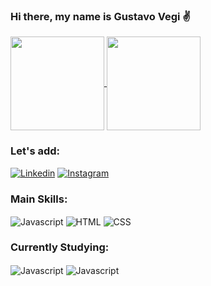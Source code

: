 ### Hi there, my name is Gustavo Vegi ✌️

<a href="https://github.com/gustavovegi/github-readme-stats">
  <img height=150 align="center" src="https://github-readme-stats.vercel.app/api?username=gustavovegi&show_icons=true&theme=dark" />

<a href="https://github.com/gustavovegi/convoychat">
  <img height=150 align="center" src="https://github-readme-stats.vercel.app/api/top-langs?username=gustavovegi&layout=compact&langs_count=8&card_width=320&theme=dark" />
</a><br/>

 ### Let's add:
[![Linkedin](https://img.shields.io/badge/LinkedIn-0077B5?style=for-the-badge&logo=linkedin&logoColor=white)](https://www.linkedin.com/in/gustavo-vegi-ribeiro-b2b1a2272/)
[![Instagram](https://img.shields.io/badge/Instagram-E4405F?style=for-the-badge&logo=instagram&logoColor=white)](https://www.instagram.com/_.vegi/)


### Main Skills:

<div style ="display: inline_block">
    <img align="center" alt="Javascript" src="https://img.shields.io/badge/JavaScript-F7DF1E?style=for-the-badge&logo=javascript&logoColor=black"/>
    <img align="center" alt="HTML" src="https://img.shields.io/badge/HTML-239120?style=for-the-badge&logo=html5&logoColor=white"/>
    <img align="center" alt="CSS" src="https://img.shields.io/badge/CSS-239120?&style=for-the-badge&logo=css3&logoColor=white"/>
</div>

### Currently Studying:

<div style="display: inline_block">
      <img align="center" alt="Javascript" src="https://img.shields.io/badge/Java-ED8B00?style=for-the-badge&logo=openjdk&logoColor=white"/>
     <img align="center" alt="Javascript" src="https://img.shields.io/badge/C%23-239120?logo=c-sharp&logoColor=white&style=for-the-badge"/>
</div>
